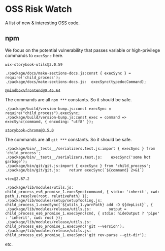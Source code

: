 # OSS Risk Watch

A list of new & interesting OSS code.

## npm

We focus on the potential vulnerability that passes variable or high-privilege commands to `execSync` here.

`wix-storybook-utils@3.0.59`

```
./package/docs/make-sections-docs.js:const { execSync } = require('child_process');
./package/docs/make-sections-docs.js:  execSync(typedocCommand);
```

~~`@mindbox%frontend@0.46.64`~~

The commands are all `npm ***` constants. So it should be safe.

```
./package/build/version-bump.js:const execSync = require("child_process").execSync;
./package/build/version-bump.js:const exec = command => execSync(command, { encoding: "utf8" });
```

~~`storybook-chroma@3.5.0`~~

The commands are all `git ***` constants. So it should be safe.

```
./package/bin/__tests__/serializers.test.js:import { execSync } from 'child_process';
./package/bin/__tests__/serializers.test.js:    execSync('some hot garbage');
./package/bin/git/git.js:import { execSync } from 'child_process';
./package/bin/git/git.js:    return execSync(`${command} 2>&1`)
```

`vtex@2.87.2`

```
./package/lib/modules/utils.js:    child_process_es6_promise_1.execSync(command, { stdio: 'inherit', cwd: path_1.resolve(root, relativePath) });
./package/lib/modules/setup/setupTooling.js:    child_process_1.execSync(`${utils_1.yarnPath} add -D ${depList}`, {
./package/lib/modules/release/utils.js:        output = child_process_es6_promise_1.execSync(cmd, { stdio: hideOutput ? 'pipe' : 'inherit', cwd: root });
./package/lib/modules/release/utils.js:        child_process_es6_promise_1.execSync('git --version');
./package/lib/modules/release/utils.js:        child_process_es6_promise_1.execSync('git rev-parse --git-dir');
```

etc.

